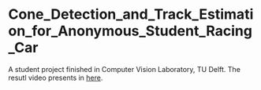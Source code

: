 # Cone_Detection_and_Track_Estimation_for_Anonymous_Student_Racing_Car
A student project finished in Computer Vision Laboratory, TU Delft.
The resutl video presents in [here](https://youtu.be/yZGFtTIuj9I).
